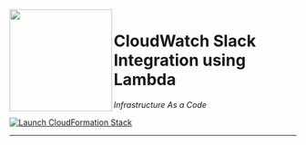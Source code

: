 <img align="left" src="https://lambci.s3.amazonaws.com/assets/logo-310x310.png" width="180px" height="180px">

# CloudWatch Slack Integration using Lambda

*Infrastructure As a Code*

[![Launch CloudFormation Stack](https://s3.amazonaws.com/cloudformation-examples/cloudformation-launch-stack.png)](https://console.aws.amazon.com/cloudformation/home?region=us-east-1#/stacks/new?stackName=lambci&templateURL=https://s3.amazonaws.com/rahultest01/Slack_SNS_Notification.yaml)



---
